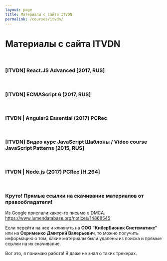 ```yaml
---
layout: page
title: Материалы с сайта ITVDN
permalink: /courses/itvdn/
---
```



# Материалы с сайта ITVDN


<br/>

### [ITVDN] React.JS Advanced [2017, RUS]

<br/>

### [ITVDN] ECMAScript 6 [2017, RUS]

<br/>

### ITVDN | Angular2 Essential (2017) PCRec


<br/>

### [ITVDN] Видео курс JavaScript Шаблоны / Video course JavaScript Patterns [2015, RUS]


<br/>

### ITVDN | Node.js (2017) PCRec [H.264]


<br/>

### Круто! Прямые ссылки на скачивание материалов от правообладателя!

Из Google прислали какое-то письмо о DMCA.  
https://www.lumendatabase.org/notices/14868545


Если перейти на нее и кликнуть на <strong>ООО "КиберБионик Систематикс"</strong> или на <strong>Охрименко Дмитрий Валерьевич</strong>, то можно получить информацию о том, какие материалы были удалены из поиска и прямые ссылки на их скачивание.

Вот это, я понимаю работа!
Я даже не знал о таких трекерах.
